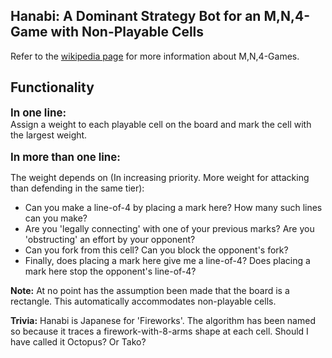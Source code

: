 ## Hanabi: A Dominant Strategy Bot for an M,N,4-Game with Non-Playable Cells
Refer to the <a href="https://en.wikipedia.org/wiki/M,n,k-game" target="_blank"> wikipedia page</a> for more information about M,N,4-Games.
## Functionality
<big><b>In one line:</b></big><br>
Assign a weight to each playable cell on the board and mark the cell with the largest weight.<br><br>
<big><b>In more than one line:</b></big>
<p>The weight depends on (In increasing priority. More weight for attacking than defending in the same tier):</p>
<ul>
<li>Can you make a line-of-4 by placing a mark here? How many such lines can you make?</li>
<li>Are you 'legally connecting' with one of your previous marks? Are you 'obstructing' an effort by your opponent?</li>
<li>Can you fork from this cell? Can you block the opponent's fork?</li>
<li>Finally, does placing a mark here give me a line-of-4? Does placing a mark here stop the opponent's line-of-4?</li>
</ul>

<p><b>Note:</b> At no point has the assumption been made that the board is a rectangle. This automatically accommodates non-playable cells.</p>
<p><b>Trivia:</b> Hanabi is Japanese for 'Fireworks'. The algorithm has been named so because it traces a firework-with-8-arms shape at each cell. Should I have called it Octopus? Or Tako?</p>
